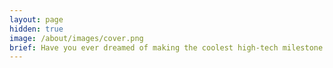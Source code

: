 ```yaml
---
layout: page
hidden: true
image: /about/images/cover.png
brief: Have you ever dreamed of making the coolest high-tech milestone in this era? Joining the historical time of the 4th industrial revolution? Intelligent Agents Laboratory is devoted to developing novel technical applications for improving people's lives and proposing available solutions on social problems. Our research involve in human computation, internet of things, common sense, health care, and other artificial-intelligent-related fields. iAgents Lab is an innovative, human-oriented and passionate group. We hope our work can bring significant impact in the global society. Get the opportunity to create values for human beings. Join iAgents, make the history!
---
```

